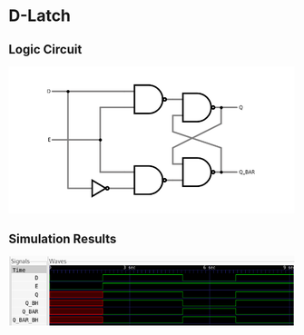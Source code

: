 # D-Latch

## Logic Circuit
<img src="./doc/circuit.svg">

## Simulation Results
<img src="./doc/wave.svg">

